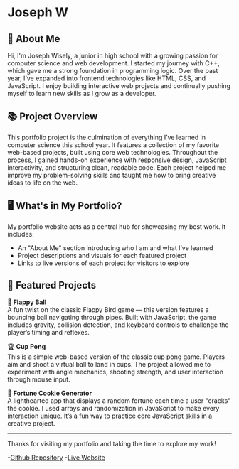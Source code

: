 # Joseph W
## 👋 About Me

Hi, I'm Joseph Wisely, a junior in high school with a growing passion for computer science and web development. I started my journey with C++, which gave me a strong foundation in programming logic. Over the past year, I’ve expanded into frontend technologies like HTML, CSS, and JavaScript. I enjoy building interactive web projects and continually pushing myself to learn new skills as I grow as a developer.

## 📚 Project Overview

This portfolio project is the culmination of everything I’ve learned in computer science this school year. It features a collection of my favorite web-based projects, built using core web technologies. Throughout the process, I gained hands-on experience with responsive design, JavaScript interactivity, and structuring clean, readable code. Each project helped me improve my problem-solving skills and taught me how to bring creative ideas to life on the web.

## 🖥️ What's in My Portfolio?

My portfolio website acts as a central hub for showcasing my best work. It includes:

- An "About Me" section introducing who I am and what I’ve learned  
- Project descriptions and visuals for each featured project  
- Links to live versions of each project for visitors to explore  

## 🚀 Featured Projects

🏀 **Flappy Ball**  
A fun twist on the classic Flappy Bird game — this version features a bouncing ball navigating through pipes. Built with JavaScript, the game includes gravity, collision detection, and keyboard controls to challenge the player’s timing and reflexes.

🏆 **Cup Pong**  
This is a simple web-based version of the classic cup pong game. Players aim and shoot a virtual ball to land in cups. The project allowed me to experiment with angle mechanics, shooting strength, and user interaction through mouse input.

🥠 **Fortune Cookie Generator**  
A lighthearted app that displays a random fortune each time a user "cracks" the cookie. I used arrays and randomization in JavaScript to make every interaction unique. It’s a fun way to practice core JavaScript skills in a creative project.

---

Thanks for visiting my portfolio and taking the time to explore my work!

-[Github Repository](https://github.com/bbylfevmp/Final-Project)
-[Live Website](https://bbylfevmp.github.io/Final-Project/)
